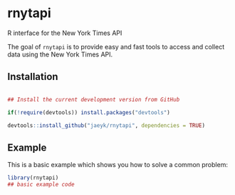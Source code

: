 # rnytapi

R interface for the New York Times API

<!-- badges: start -->
<!-- badges: end -->

The goal of `rnytapi` is to provide easy and fast tools to access and collect data using the New York Times API.

## Installation

``` r

## Install the current development version from GitHub

if(!require(devtools)) install.packages("devtools")

devtools::install_github("jaeyk/rnytapi", dependencies = TRUE)

```

## Example

This is a basic example which shows you how to solve a common problem:

``` r
library(rnytapi)
## basic example code
```
